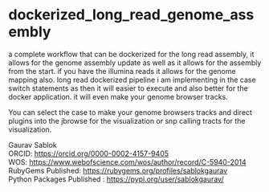 # dockerized_long_read_genome_assembly
a complete workflow that can be dockerized for the long read assembly, it allows for the genome assembly update as well as it allows for the assembly from the start. if you have the illumina reads it allows for the genome mapping also. long read dockerized pipeline i am implementing in the case switch statements as then it will easier to execute and also better for the docker application. it will even
make your genome browser tracks. 

You can select the case to make your genome browsers tracks and direct plugins into the jbrowse for the visualization or snp calling tracts for the visualization. 

Gaurav Sablok \
ORCID: https://orcid.org/0000-0002-4157-9405 \
WOS: https://www.webofscience.com/wos/author/record/C-5940-2014 \
RubyGems Published: https://rubygems.org/profiles/sablokgaurav \
Python Packages Published : https://pypi.org/user/sablokgaurav/
